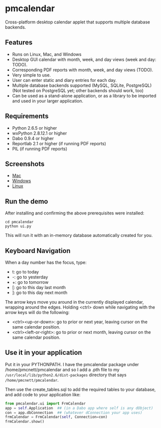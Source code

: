 pmcalendar
==========

Cross-platform desktop calendar applet that supports multiple database backends.


Features
--------

* Runs on Linux, Mac, and Windows
* Desktop GUI calendar with month, week, and day views (week and day: TODO).
* Corresponding PDF reports with month, week, and day views (TODO).
* Very simple to use.
* User can enter static and diary entries for each day.
* Multiple database backends supported (MySQL, SQLite, PostgreSQL) (Not tested on PostgreSQL yet; other backends should work, too)
* Can be used as a stand-alone application, or as a library to be imported and used in your larger application.


Requirements
------------

* Python 2.6.5 or higher
* wxPython 2.8.12.1 or higher
* Dabo 0.9.4 or higher
* Reportlab 2.1 or higher (if running PDF reports)
* PIL (if running PDF reports)


Screenshots
-----------
* <a href="https://raw.github.com/pmcnett/pmcalendar/master/screenshots/screenshot_mac.png">Mac</a>
* <a href="https://raw.github.com/pmcnett/pmcalendar/master/screenshots/screenshot_windows.png">Windows</a>
* <a href="https://raw.github.com/pmcnett/pmcalendar/master/screenshots/screenshot_linux.png">Linux</a>


Run the demo
------------

After installing and confirming the above prerequisites were installed:

    cd pmcalendar
    python ui.py

This will run it with an in-memory database automatically created for you.


Keyboard Navigation
-------------------

When a day number has the focus, type:

* t: go to today
* -: go to yesterday
* +: go to tomorrow
* [: go to this day last month
* ]: go to this day next month

The arrow keys move you around in the currently displayed calendar, wrapping around the edges. Holding &lt;ctrl&gt; down while navigating with the arrow keys will do the following:

* &lt;ctrl&gt;&lt;up-or-down&gt;: go to prior or next year, leaving cursor on the same calendar position.
* &lt;ctrl&gt;&lt;left-or-right&gt;: go to prior or next month, leaving cursor on the same calendar position.


Use it in your application
--------------------------

Put it in your PYTHONPATH. I have the pmcalendar package under /home/pmcnett/pmcalendar and so I add a .pth file to my `/usr/local/lib/python2.6/dist-packages` directory that says `/home/pmcnett/pmcalendar`.

Then use the create_tables.sql to add the required tables to your database, and add code to your application like:

```python
from pmcalendar.ui import FrmCalendar
app = self.Application  ## (in a Dabo app where self is any dObject)
con = app.dbConnection  ## (whatever dConnection your app uses)
frmCalendar = FrmCalendar(self, Connection=con)
frmCalendar.show()
```
